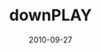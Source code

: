 ---
layout: music 
title: "downPLAY"
series: "PLAY"
date: 2010-09-27 
description: "Jenny Baker talks about the importance of rest."
audio: "http://s3.amazonaws.com/crossroadsaudiomessages/downplay.mp3"
audio-duration: "39:03"
---